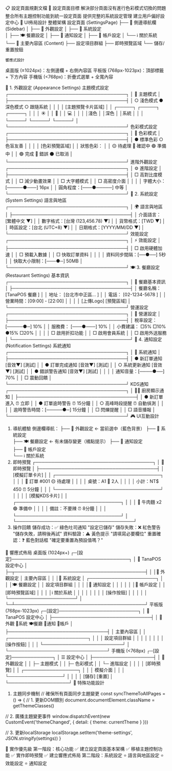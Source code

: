 📋 設定頁面規劃文檔
🎯 設定頁面目標
解決部分頁面沒有進行色彩模式切換的問題
整合所有主題控制功能到統一設定頁面
提供完整的系統設定管理
建立用戶偏好設定中心
🎨 UI佈局設計
整體架構
設定頁面 (SettingsPage)
├── 📱 側邊導航欄 (Sidebar)
│   ├── 🎨 外觀設定
│   ├── 🔧 系統設定  
│   ├── 🍽️ 餐廳設定
│   ├── 🔔 通知設定
│   ├── 👤 帳戶設定
│   └── ℹ️ 關於系統
└── 📄 主要內容區 (Content)
    ├── 設定項目群組
    ├── 即時預覽區域
    └── 儲存/重置按鈕

    響應式設計
桌面版 (≥1024px)：左側邊欄 + 右側內容區
平板版 (768px-1023px)：頂部標籤 + 下方內容
手機版 (<768px)：折疊式選單 + 全寬內容

🎨 1. 外觀設定 (Appearance Settings)
主題模式設定
┌─────────────────────────────────────┐
│ 🌟 主題模式                          │
├─────────────────────────────────────┤
│ ○ 淺色模式    ● 深色模式    ○ 跟隨系統  │
│                                     │
│ [主題預覽卡片區域]                    │
│ ┌─────┐ ┌─────┐ ┌─────┐              │
│ │ ☀️  │ │ 🌙  │ │ 💻  │              │
│ │淺色 │ │深色 │ │系統 │              │
│ └─────┘ └─────┘ └─────┘              │
└─────────────────────────────────────┘
色彩模式設定
┌─────────────────────────────────────┐
│ 🎨 色彩模式                          │
├─────────────────────────────────────┤
│ ● 標準色彩    ○ 色盲友善              │
│                                     │
│ [色彩預覽區域]                        │
│ 狀態色彩：                           │
│ 🟡 待處理  🔵 確認中  🟣 準備中       │
│ 🟢 完成    🔴 錯誤   ⚫ 已取消       │
└─────────────────────────────────────┘
進階外觀設定
┌─────────────────────────────────────┐
│ ⚙️ 進階設定                         │
├─────────────────────────────────────┤
│ □ 高對比度模式                       │
│ □ 減少動畫效果                       │
│ □ 大字體模式                         │
│ □ 高密度介面                         │
│                                     │
│ 字體大小：[─────●───] 16px           │
│ 圓角程度：[───●─────] 中等           │
└─────────────────────────────────────┘
🔧 2. 系統設定 (System Settings)
語言與地區
┌─────────────────────────────────────┐
│ 🌍 語言與地區                        │
├─────────────────────────────────────┤
│ 介面語言：[繁體中文 ▼]               │
│ 數字格式：[台灣 (123,456.78) ▼]     │
│ 貨幣格式：[TWD ▼]                   │
│ 時區設定：[台北 (UTC+8) ▼]          │
│ 日期格式：[YYYY/MM/DD ▼]            │
└─────────────────────────────────────┘
效能設定
┌─────────────────────────────────────┐
│ ⚡ 效能設定                          │
├─────────────────────────────────────┤
│ □ 啟用硬體加速                       │
│ □ 預載入數據                         │
│ □ 快取訂單資料                       │
│                                     │
│ 資料同步間隔：[──●──] 5秒            │
│ 快取大小限制：[───●─] 50MB           │
└─────────────────────────────────────┘
🍽️ 3. 餐廳設定 (Restaurant Settings)
基本資訊
┌─────────────────────────────────────┐
│ 🏪 餐廳基本資訊                      │
├─────────────────────────────────────┤
│ 餐廳名稱：[TanaPOS 餐廳           ] │
│ 地址：    [台北市中正區...        ] │
│ 電話：    [02-1234-5678          ] │
│ 營業時間：[09:00] - [22:00]         │
│                                     │
│ [上傳Logo] [預覽區域]               │
└─────────────────────────────────────┘
營運設定
┌─────────────────────────────────────┐
│ 💼 營運設定                          │
├─────────────────────────────────────┤
│ 稅率設定：    [─────●─] 10%          │
│ 服務費：      [───●───] 10%          │
│ 小費建議：    □5% □10% ●15% □20%    │
│                                     │
│ □ 啟用折扣功能                       │
│ □ 啟用會員系統                       │
│ □ 啟用外送服務                       │
└─────────────────────────────────────┘
🔔 4. 通知設定 (Notification Settings)
系統通知
┌─────────────────────────────────────┐
│ 🔔 系統通知                          │
├─────────────────────────────────────┤
│ ● 新訂單通知      [音效▼] [測試]     │
│ ● 訂單完成通知    [音效▼] [測試]     │
│ ○ 系統更新通知    [音效▼] [測試]     │
│ ● 錯誤警告通知    [音效▼] [測試]     │
│                                     │
│ 通知音量：[────●──] 70%              │
│ □ 震動回饋                           │
└─────────────────────────────────────┘
KDS通知
┌─────────────────────────────────────┐
│ 👨‍🍳 廚房顯示通知                      │
├─────────────────────────────────────┤
│ ● 新訂單進入      ⏰ 立即             │
│ ● 訂單逾時警告    ⏰ 15分鐘           │
│ ○ 高峰時段提醒    ⏰ 自動偵測         │
│                                     │
│ 逾時警告時間：[─────●─] 15分鐘       │
│ □ 閃爍提醒                           │
│ □ 語音播報                           │
└─────────────────────────────────────┘
🎮 UI互動設計
1. 導航體驗
側邊欄導航：
├── 🎨 外觀設定     ← 當前選中（藍色背景）
├── 🔧 系統設定     
├── 🍽️ 餐廳設定     ← 有未儲存變更（橘點提示）
├── 🔔 通知設定     
├── 👤 帳戶設定     
└── ℹ️ 關於系統     
2. 即時預覽
┌─────────────────────────────────────┐
│ 🎨 即時預覽                          │
├─────────────────────────────────────┤
│ [模擬訂單卡片]                       │
│ ┌─────────────────────────────────┐   │
│ │ 📝 訂單 #001         🟡 待處理  │   │
│ │ 桌號：A1            👥 2人      │   │
│ │ 小計：NT$ 450       ⏰ 5分鐘   │   │
│ └─────────────────────────────────┘   │
│                                     │
│ [模擬KDS卡片]                       │
│ ┌─────────────────────────────────┐   │
│ │ 🍜 牛肉麵 x2        🟢 準備中   │   │
│ │ 備註：不要辣          ⏰ 8分鐘   │   │
│ └─────────────────────────────────┘   │
└─────────────────────────────────────┘
3. 操作回饋
儲存成功：✅ 綠色吐司通知 "設定已儲存"
儲存失敗：❌ 紅色警告 "儲存失敗，請稍後再試"
資料驗證：⚠️ 黃色提示 "請填寫必要欄位"
重置確認：❓ 藍色對話框 "確定要重置為預設值嗎？"

📱 響應式佈局
桌面版 (1024px+)
┌─[設定]─────────────────────────────────────┐
│ 🎨 TanaPOS 設定中心                        │
├─┬─────────────────────────────────────────┤
│ │🎨 外觀設定  │     主要內容區              │
│ │🔧 系統設定  │  ┌─────────────────────┐   │
│ │🍽️ 餐廳設定  │  │  設定項目群組        │   │
│ │🔔 通知設定  │  │                     │   │
│ │👤 帳戶設定  │  │  [即時預覽區域]     │   │
│ │ℹ️ 關於系統  │  │                     │   │
│ │            │  │  [操作按鈕]         │   │
│ │            │  └─────────────────────┘   │
└─┴─────────────────────────────────────────┘
平板版 (768px-1023px)
┌─[設定]─────────────────────────┐
│ 🎨 TanaPOS 設定中心             │
├───────────────────────────────┤
│ 🎨外觀 🔧系統 🍽️餐廳 🔔通知 👤帳戶 │
├───────────────────────────────┤
│     主要內容區                  │
│  ┌─────────────────────────┐   │
│  │     設定項目群組         │   │
│  │                         │   │
│  │     [操作按鈕]          │   │
│  └─────────────────────────┘   │
└───────────────────────────────┘
手機版 (<768px)
┌─[設定]─────────────┐
│ ☰ 設定中心          │
├───────────────────┤
│ 🎨 外觀設定         │
│ ├─ 主題模式         │
│ ├─ 色彩模式         │
│ └─ 進階設定         │
│                    │
│ [即時預覽]          │
│ ┌─────────────────┐ │
│ │ 模擬介面        │ │
│ └─────────────────┘ │
│                    │
│ [儲存] [重置]       │
└───────────────────┘
🎯 特殊功能設計
1. 主題同步機制
// 確保所有頁面同步主題變更
const syncThemeToAllPages = () => {
  // 1. 更新DOM類別
  document.documentElement.className = getThemeClasses()
  
  // 2. 廣播主題變更事件
  window.dispatchEvent(new CustomEvent('themeChanged', {
    detail: { theme: currentTheme }
  }))
  
  // 3. 更新localStorage
  localStorage.setItem('theme-settings', JSON.stringify(settings))
}

🚀 實作優先級
第一階段：核心功能
✅ 建立設定頁面基本架構
✅ 移植主題控制功能
✅ 實作即時預覽
✅ 建立響應式佈局
第二階段：系統設定
⭐ 語言與地區設定
⭐ 效能設定
⭐ 通知設定